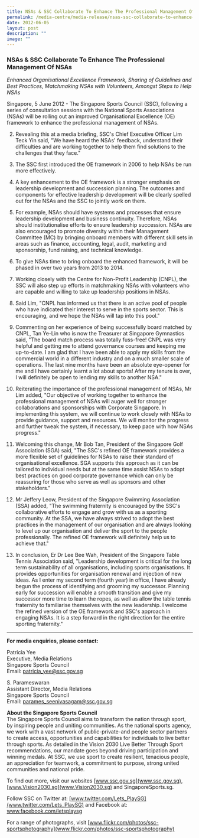 ```yaml
---
title: NSAs & SSC Collaborate To Enhance The Professional Management Of NSAs
permalink: /media-centre/media-release/nsas-ssc-collaborate-to-enhance-the-professional-management-of-nsas/
date: 2012-06-05
layout: post
description: ""
image: ""
---
```

### **NSAs & SSC Collaborate To Enhance The Professional Management Of NSAs**

*Enhanced Organisational Excellence Framework, Sharing of Guidelines and Best Practices, Matchmaking NSAs with Volunteers, Amongst Steps to Help NSAs*

Singapore, 5 June 2012 - The Singapore Sports Council (SSC), following a series of consultation sessions with the National Sports Associations (NSAs) will be rolling out an improved Organisational Excellence (OE) framework to enhance the professional management of NSAs.

2. Revealing this at a media briefing, SSC's Chief Executive Officer Lim Teck Yin said, "We have heard the NSAs' feedback, understand their difficulties and are working together to help them find solutions to the challenges that they face."

3. The SSC first introduced the OE framework in 2006 to help NSAs be run more effectively.

4. A key enhancement to the OE framework is a stronger emphasis on leadership development and succession planning. The outcomes and components for effective leadership development will be clearly spelled out for the NSAs and the SSC to jointly work on them.

5. For example, NSAs should have systems and processes that ensure leadership development and business continuity. Therefore, NSAs should institutionalise efforts to ensure leadership succession. NSAs are also encouraged to promote diversity within their Management Committee (MC) by bringing onboard members with different skill sets in areas such as finance, accounting, legal, audit, marketing and sponsorship, fund raising, and technical knowledge.

6. To give NSAs time to bring onboard the enhanced framework, it will be phased in over two years from 2013 to 2014.

7. Working closely with the Centre for Non-Profit Leadership (CNPL), the SSC will also step up efforts in matchmaking NSAs with volunteers who are capable and willing to take up leadership positions in NSAs.

8. Said Lim, "CNPL has informed us that there is an active pool of people who have indicated their interest to serve in the sports sector. This is encouraging, and we hope the NSAs will tap into this pool."

9. Commenting on her experience of being successfully board matched by CNPL, Tan Ye-Lin who is now the Treasurer at Singapore Gymnastics said, "The board match process was totally fuss-free! CNPL was very helpful and getting me to attend governance courses and keeping me up-to-date. I am glad that I have been able to apply my skills from the commercial world in a different industry and on a much smaller scale of operations. The last nine months have been an absolute eye-opener for me and I have certainly learnt a lot about sports! After my tenure is over, I will definitely be open to lending my skills to another NSA."

10. Reiterating the importance of the professional management of NSAs, Mr Lim added, "Our objective of working together to enhance the professional management of NSAs will auger well for stronger collaborations and sponsorships with Corporate Singapore. In implementing this system, we will continue to work closely with NSAs to provide guidance, support and resources. We will monitor the progress and further tweak the system, if necessary, to keep pace with how NSAs progress."

11. Welcoming this change, Mr Bob Tan, President of the Singapore Golf Association (SGA) said, "The SSC's refined OE framework provides a more flexible set of guidelines for NSAs to raise their standard of organisational excellence. SGA supports this approach as it can be tailored to individual needs but at the same time assist NSAs to adopt best practices on good corporate governance which can only be reassuring for those who serve as well as sponsors and other stakeholders."

12.  Mr Jeffery Leow, President of the Singapore Swimming Association (SSA) added, "The swimming fraternity is encouraged by the SSC's collaborative efforts to engage and grow with us as a sporting community. At the SSA, we have always strived to adopt the best practices in the management of our organisation and are always looking to level up our organisation and deliver the sport to the people professionally. The refined OE framework will definitely help us to achieve that."

13. In conclusion, Er Dr Lee Bee Wah, President of the Singapore Table Tennis Association said, "Leadership development is critical for the long term sustainability of all organisations, including sports organisations. It provides opportunities for organisation renewal and injection of new ideas. As I enter my second term (fourth year) in office, I have already begun the process of identifying and grooming my successor. Planning early for succession will enable a smooth transition and give my successor more time to learn the ropes, as well as allow the table tennis fraternity to familiarise themselves with the new leadership. I welcome the refined version of the OE framework and SSC's approach in engaging NSAs. It is a step forward in the right direction for the entire sporting fraternity."

---

**For media enquiries, please contact:**

Patricia Yee
<br>Executive, Media Relations
<br>Singapore Sports Council
<br>Email: patricia_yee@ssc.gov.sg

S. Parameswaran
<br>Assistant Director, Media Relations
<br>Singapore Sports Council
<br>Email: parames_seenivasagam@ssc.gov.sg

**About the Singapore Sports Council**
<br>
The Singapore Sports Council aims to transform the nation through sport, by inspiring people and uniting communities. As the national sports agency, we work with a vast network of public-private-and people sector partners to create access, opportunities and capabilities for individuals to live better through sports. As detailed in the Vision 2030 Live Better Through Sport recommendations, our mandate goes beyond driving participation and winning medals. At SSC, we use sport to create resilient, tenacious people, an appreciation for teamwork, a commitment to purpose, strong united communities and national pride.

To find out more, visit our websites [www.ssc.gov.sg](www.ssc.gov.sg), [www.Vision2030.sg](www.Vision2030.sg) and SingaporeSports.sg.

Follow SSC on Twitter at: [www.twitter.com/Lets_PlaySG](www.twitter.com/Lets_PlaySG) and Facebook at: www.facebook.com/letsplaysg

For a range of photographs, visit [www.flickr.com/photos/ssc-sportsphotography](www.flickr.com/photos/ssc-sportsphotography)